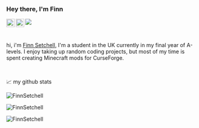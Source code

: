 ### Hey there, I'm Finn
<a href="https://discord.gg/S5nffJbuvA">
  <img align="left" alt="Finn's Discord" width="22px" src="https://raw.githubusercontent.com/peterthehan/peterthehan/master/assets/discord.svg" />
</a>
<a href="https://twitter.com/MoogsMods">
  <img align="left" alt="Abhishek Naidu | Twitter" width="22px" src="https://raw.githubusercontent.com/peterthehan/peterthehan/master/assets/twitter.svg" />
</a>

![](https://visitor-badge.glitch.me/badge?page_id=FinnSetchell.FinnSetchell)

<br />

hi, i'm [Finn Setchell](https://finndog-moogsmods.carrd.co/), I'm a student in the UK currently in my final year of A-levels. I enjoy taking up random coding projects, but most of my time is spent creating Minecraft mods for CurseForge.

<br />

📈 my github stats
<p align="left"> <img src="https://github-readme-stats.vercel.app/api?username=FinnSetchell&show_icons=true&theme=gotham" alt="FinnSetchell" />
<p align="left"> <img src="https://github-readme-stats.vercel.app/api/top-langs/?username=FinnSetchell&show_icons=true&theme=gotham" alt="FinnSetchell" />
<p align="left"> <img src="https://contrib.rocks/image?repo=FinnSetchell/FinnSetchell" alt="FinnSetchell" />
